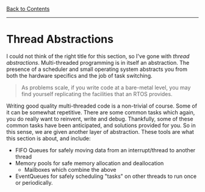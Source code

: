 [Back to Contents](README.md)

---

# Thread Abstractions
I could not think of the right title for this section, so I've gone with _thread abstractions_. Multi-threaded programming is in itself an abstraction. The presence of a scheduler and small operating system abstracts you from both the hardware specifics and the job of task switching.

> As problems scale, if you write code at a bare-metal level, you may find yourself replicating the facilities that an RTOS provides.

Writing good quality multi-threaded code is a non-trivial of course. Some of it can be somewhat repetitive. There are some common tasks which again, you do really want to reinvent, write and debug. Thankfully, some of these common tasks have been anticipated, and solutions provided for you. So in this sense, we are given another layer of abstraction. These tools are what this section is about, and include:

* FIFO Queues for safely moving data from an interrupt/thread to another thread
* Memory pools for safe memory allocation and deallocation
    * Mailboxes which combine the above
* EventQueues for safely scheduling "tasks" on other threads to run once or periodically.


